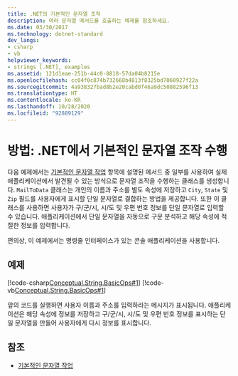 ```yaml
---
title: .NET의 기본적인 문자열 조작
description: 여러 문자열 메서드를 호출하는 예제를 참조하세요.
ms.date: 03/30/2017
ms.technology: dotnet-standard
dev_langs:
- csharp
- vb
helpviewer_keywords:
- strings [.NET], examples
ms.assetid: 121d1eae-251b-44c0-8818-57da04b8215e
ms.openlocfilehash: cc04f0c874b732668b4813f8325bd7060927f22a
ms.sourcegitcommit: 4a938327bad8b2e20cabd0f46a9dc50882596f13
ms.translationtype: HT
ms.contentlocale: ko-KR
ms.lasthandoff: 10/28/2020
ms.locfileid: "92889129"
---
```

# <a name="how-to-perform-basic-string-manipulations-in-net"></a>방법: .NET에서 기본적인 문자열 조작 수행

다음 예제에서는 [기본적인 문자열 작업](basic-string-operations.md) 항목에 설명된 메서드 중 일부를 사용하여 실제 애플리케이션에서 발견될 수 있는 방식으로 문자열 조작을 수행하는 클래스를 생성합니다. `MailToData` 클래스는 개인의 이름과 주소를 별도 속성에 저장하고 `City`, `State` 및 `Zip` 필드를 사용자에게 표시할 단일 문자열로 결합하는 방법을 제공합니다. 또한 이 클래스를 사용하면 사용자가 구/군/시, 시/도 및 우편 번호 정보를 단일 문자열로 입력할 수 있습니다. 애플리케이션에서 단일 문자열을 자동으로 구문 분석하고 해당 속성에 적절한 정보를 입력합니다.  
  
편의상, 이 예제에서는 명령줄 인터페이스가 있는 콘솔 애플리케이션을 사용합니다.  
  
## <a name="example"></a>예제  

[!code-csharp[Conceptual.String.BasicOps#1](../../../samples/snippets/csharp/VS_Snippets_CLR/conceptual.string.basicops/cs/basicops.cs#1)]
[!code-vb[Conceptual.String.BasicOps#1](../../../samples/snippets/visualbasic/VS_Snippets_CLR/conceptual.string.basicops/vb/basicops.vb#1)]  
  
앞의 코드를 실행하면 사용자 이름과 주소를 입력하라는 메시지가 표시됩니다. 애플리케이션은 해당 속성에 정보를 저장하고 구/군/시, 시/도 및 우편 번호 정보를 표시하는 단일 문자열을 만들어 사용자에게 다시 정보를 표시합니다.  
  
## <a name="see-also"></a>참조

- [기본적인 문자열 작업](basic-string-operations.md)
